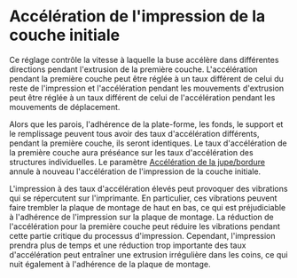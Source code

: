 Accélération de l'impression de la couche initiale
====
Ce réglage contrôle la vitesse à laquelle la buse accélère dans différentes directions pendant l'extrusion de la première couche. L'accélération pendant la première couche peut être réglée à un taux différent de celui du reste de l'impression et l'accélération pendant les mouvements d'extrusion peut être réglée à un taux différent de celui de l'accélération pendant les mouvements de déplacement.

Alors que les parois, l'adhérence de la plate-forme, les fonds, le support et le remplissage peuvent tous avoir des taux d'accélération différents, pendant la première couche, ils seront identiques. Le taux d'accélération de la première couche aura préséance sur les taux d'accélération des structures individuelles. Le paramètre [Accélération de la jupe/bordure](acceleration_skirt_brim.md) annule à nouveau l'accélération de l'impression de la couche initiale.

L'impression à des taux d'accélération élevés peut provoquer des vibrations qui se répercutent sur l'imprimante. En particulier, ces vibrations peuvent faire trembler la plaque de montage de haut en bas, ce qui est préjudiciable à l'adhérence de l'impression sur la plaque de montage. La réduction de l'accélération pour la première couche peut réduire les vibrations pendant cette partie critique du processus d'impression. Cependant, l'impression prendra plus de temps et une réduction trop importante des taux d'accélération peut entraîner une extrusion irrégulière dans les coins, ce qui nuit également à l'adhérence de la plaque de montage.
